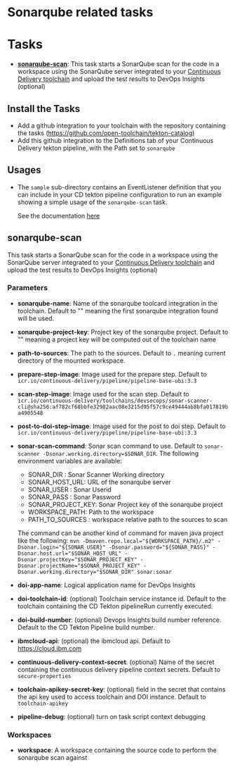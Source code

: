 # Sonarqube related tasks

# Tasks

- **[sonarqube-scan](#sonarqube-scan)**: This task starts a SonarQube scan for the code in a workspace using the SonarQube server integrated to your [Continuous Delivery toolchain](https://cloud.ibm.com/docs/devsecops?topic=ContinuousDelivery-sonarqube) and upload the test results to DevOps Insights (optional)

## Install the Tasks
- Add a github integration to your toolchain with the repository containing the tasks (https://github.com/open-toolchain/tekton-catalog)
- Add this github integration to the Definitions tab of your Continuous Delivery tekton pipeline, with the Path set to `sonarqube`

## Usages

- The `sample` sub-directory contains an EventListener definition that you can include in your CD tekton pipeline configuration to run an example showing a simple usage of the `sonarqube-scan` task.

  See the documentation [here](./sample/README.md)

## sonarqube-scan

This task starts a SonarQube scan for the code in a workspace using the SonarQube server integrated to your [Continuous Delivery toolchain](https://cloud.ibm.com/docs/devsecops?topic=ContinuousDelivery-sonarqube) and upload the test results to DevOps Insights (optional)

### Parameters

* **sonarqube-name**: Name of the sonarqube toolcard integration in the toolchain. Default to "" meaning the first sonarqube integration found will be used.
* **sonarqube-project-key**: Project key of the sonarqube project. Default to "" meaning a project key will be computed out of the toolchain name
* **path-to-sources**: The path to the sources. Default to `.` meaning current directory of the mounted workspace.
* **prepare-step-image**: Image used for the prepare step. Default to `icr.io/continuous-delivery/pipeline/pipeline-base-ubi:3.3`
* **scan-step-image**: Image used for the scan step. Default to `icr.io/continuous-delivery/toolchains/devsecops/sonar-scanner-cli@sha256:af782cf68bbfe32982aac08e3215d95f57c9ce49444ab8bfa017819ba4905548`
* **post-to-doi-step-image**: Image used for the post to doi step. Default to `icr.io/continuous-delivery/pipeline/pipeline-base-ubi:3.3`
* **sonar-scan-command**: Sonar scan command to use. Default to `sonar-scanner -Dsonar.working.directory=$SONAR_DIR`.
  The following environment variables are available:
    - SONAR_DIR : Sonar Scanner Working directory
    - SONAR_HOST_URL: URL of the sonarqube server
    - SONAR_USER : Sonar Userid
    - SONAR_PASS : Sonar Password
    - SONAR_PROJECT_KEY: Sonar Project key of the sonarqube project
    - WORKSPACE_PATH: Path to the workspace
    - PATH_TO_SOURCES : workspace relative path to the sources to scan

  The command can be another kind of command for maven java project like the following: `mvn -Dmaven.repo.local="${WORKSPACE_PATH}/.m2" -Dsonar.login="${SONAR_USER}" -Dsonar.password="${SONAR_PASS}" -Dsonar.host.url="$SONAR_HOST_URL" -Dsonar.projectKey="$SONAR_PROJECT_KEY" -Dsonar.projectName="$SONAR_PROJECT_KEY" -Dsonar.working.directory="$SONAR_DIR" sonar:sonar`
* **doi-app-name**: Logical application name for DevOps Insights
* **doi-toolchain-id**: (optional) Toolchain service instance id. Default to the toolchain containing the CD Tekton pipelineRun currently executed.
* **doi-build-number**: (optional) Devops Insights build number reference. Default to the CD Tekton Pipeline build number.
* **ibmcloud-api**: (optional) the ibmcloud api. Default to https://cloud.ibm.com
* **continuous-delivery-context-secret**: (optional) Name of the secret containing the continuous delivery pipeline context secrets. Default to `secure-properties`
* **toolchain-apikey-secret-key**: (optional) field in the secret that contains the api key used to access toolchain and DOI instance. Default to `toolchain-apikey`
* **pipeline-debug**: (optional) turn on task script context debugging

### Workspaces

* **workspace**: A workspace containing the source code to perform the sonarqube scan against
